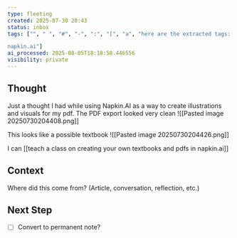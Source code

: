 ```yaml
---
type: fleeting
created: 2025-07-30 20:43
status: inbox
tags: ["", " ", "#", "-", ":", "[", "a", "here are the extracted tags:

napkin.ai"]
ai_processed: 2025-08-05T18:18:58.446556
visibility: private
---
```

<!--
NOTE: This file uses a static date for validation. For new notes, use:
created: 2025-07-30 20:43
-->

## Thought  
Just a thought I had while using Napkin.AI as a way to create illustrations and visuals for my pdf. The PDF export looked very clean
![[Pasted image 20250730204408.png]]

This looks like a possible textbook
![[Pasted image 20250730204426.png]]

I can [[teach a class on creating your own textbooks and pdfs in napkin.ai]]
## Context  
Where did this come from? (Article, conversation, reflection, etc.)

## Next Step  
- [ ] Convert to permanent note?

